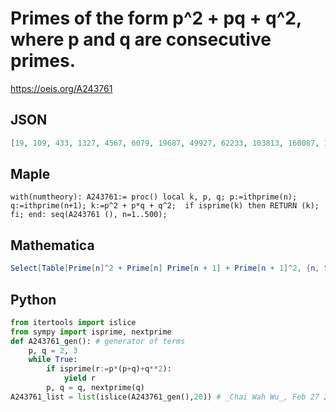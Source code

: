 # Primes of the form p^2 \+ pq \+ q^2, where p and q are consecutive primes\.
https://oeis.org/A243761
## JSON
```JSON
[19, 109, 433, 1327, 4567, 6079, 19687, 49927, 62233, 103813, 160087, 172801, 238573, 363313, 395323, 463363, 583447, 640333, 753007, 1145773, 1529413, 1728247, 1968301, 2056753, 2223967, 2317927, 2349679, 2413927, 3121201, 3577393, 4148953, 4298443]
```
## Maple
```Maple
with(numtheory): A243761:= proc() local k, p, q; p:=ithprime(n); q:=ithprime(n+1); k:=p^2 + p*q + q^2;  if isprime(k) then RETURN (k); fi; end: seq(A243761 (), n=1..500);
```
## Mathematica
```Mathematica
Select[Table[Prime[n]^2 + Prime[n] Prime[n + 1] + Prime[n + 1]^2, {n, 500}], PrimeQ[#] &]
```
## Python
```Python
from itertools import islice
from sympy import isprime, nextprime
def A243761_gen(): # generator of terms
    p, q = 2, 3
    while True:
        if isprime(r:=p*(p+q)+q**2):
            yield r
        p, q = q, nextprime(q)
A243761_list = list(islice(A243761_gen(),20)) # _Chai Wah Wu_, Feb 27 2023
```
